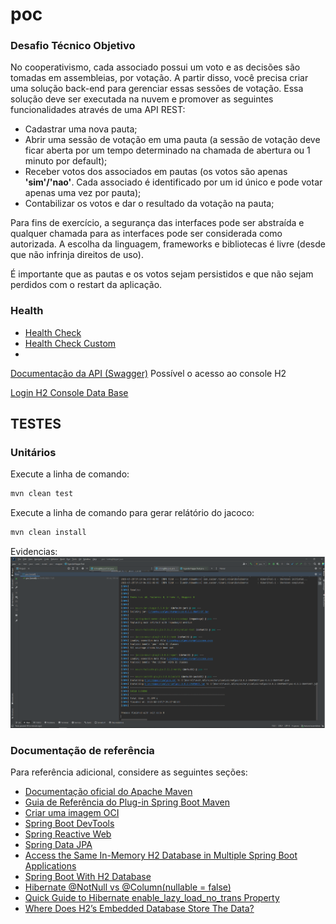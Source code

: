 # poc

### Desafio Técnico Objetivo

No cooperativismo, cada associado possui um voto e as decisões são tomadas em assembleias, por votação.
A partir disso, você precisa criar uma solução back-end para gerenciar essas sessões de votação.
Essa solução deve ser executada na nuvem e promover as seguintes funcionalidades através de uma API
REST:

* Cadastrar uma nova pauta;
* Abrir uma sessão de votação em uma pauta (a sessão de votação deve ficar aberta por um tempo
determinado na chamada de abertura ou 1 minuto por default);
* Receber votos dos associados em pautas (os votos são apenas **'sim'/'nao'**. Cada associado é
identificado por um id único e pode votar apenas uma vez por pauta);
* Contabilizar os votos e dar o resultado da votação na pauta;

Para fins de exercício, a segurança das interfaces pode ser abstraída e qualquer chamada para as interfaces
pode ser considerada como autorizada. A escolha da linguagem, frameworks e bibliotecas é livre (desde que
não infrinja direitos de uso).

É importante que as pautas e os votos sejam persistidos e que não sejam perdidos com o restart da aplicação.


### Health
* [Health Check](http://localhost:8080/poc/v1/actuator)
* [Health Check Custom](http://localhost:8080/poc/v1/actuator/health/custom)
* 
[Documentação da API (Swagger)](http://localhost:8080/poc/v1/swagger-ui/index.html#/)
Possível o acesso ao console H2

[Login H2 Console Data Base](http://localhost:8080/poc/v1/h2-console/)


## TESTES

### Unitários

Execute a linha de comando:

```sh
mvn clean test
```

Execute a linha de comando para gerar relátório do jacoco:

```sh
mvn clean install
```
Evidencias:
![Evidencia de execução:](src/main/resources/img/exec-mvn-install.png)

### Documentação de referência
Para referência adicional, considere as seguintes seções:

* [Documentação oficial do Apache Maven](https://maven.apache.org/guides/index.html)
* [Guia de Referência do Plug-in Spring Boot Maven](https://docs.spring.io/spring-boot/docs/3.0.4/maven-plugin/reference/html/)
* [Criar uma imagem OCI](https://docs.spring.io/spring-boot/docs/3.0.4/maven-plugin/reference/html/#build-image)
* [Spring Boot DevTools](https://docs.spring.io/spring-boot/docs/3.0.4/reference/htmlsingle/#using.devtools)
* [Spring Reactive Web](https://docs.spring.io/spring-boot/docs/3.0.4/reference/htmlsingle/#web.reactive)
* [Spring Data JPA](https://docs.spring.io/spring-boot/docs/3.0.4/reference/htmlsingle/#data.sql.jpa-and-spring-data)
* [Access the Same In-Memory H2 Database in Multiple Spring Boot Applications](https://www.baeldung.com/spring-boot-access-h2-database-multiple-apps)
* [Spring Boot With H2 Database](https://www.baeldung.com/spring-boot-h2-database)
* [Hibernate @NotNull vs @Column(nullable = false)](https://www.baeldung.com/hibernate-notnull-vs-nullable)
* [Quick Guide to Hibernate enable_lazy_load_no_trans Property](https://www.baeldung.com/hibernate-lazy-loading-workaround)
* [Where Does H2’s Embedded Database Store The Data?](https://www.baeldung.com/h2-embedded-db-data-storage)
